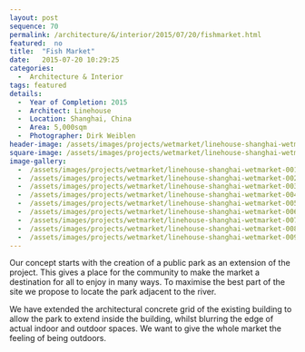 ```yaml
---
layout: post
sequence: 70
permalink: /architecture/&/interior/2015/07/20/fishmarket.html
featured:  no
title:  "Fish Market"
date:   2015-07-20 10:29:25
categories:
  -  Architecture & Interior
tags: featured
details:
  -  Year of Completion: 2015
  -  Architect: Linehouse
  -  Location: Shanghai, China	
  -  Area: 5,000sqm
  -  Photographer: Dirk Weiblen
header-image: /assets/images/projects/wetmarket/linehouse-shanghai-wetmarket-009.jpg
square-image: /assets/images/projects/wetmarket/linehouse-shanghai-wetmarket-square.jpg
image-gallery:
  -  /assets/images/projects/wetmarket/linehouse-shanghai-wetmarket-001.jpg
  -  /assets/images/projects/wetmarket/linehouse-shanghai-wetmarket-002.jpg
  -  /assets/images/projects/wetmarket/linehouse-shanghai-wetmarket-003.jpg
  -  /assets/images/projects/wetmarket/linehouse-shanghai-wetmarket-004.jpg
  -  /assets/images/projects/wetmarket/linehouse-shanghai-wetmarket-005.jpg
  -  /assets/images/projects/wetmarket/linehouse-shanghai-wetmarket-006.jpg
  -  /assets/images/projects/wetmarket/linehouse-shanghai-wetmarket-007.jpg
  -  /assets/images/projects/wetmarket/linehouse-shanghai-wetmarket-008.jpg
  -  /assets/images/projects/wetmarket/linehouse-shanghai-wetmarket-009.jpg	
---
```

Our concept starts with the creation of a public park as an extension of the project. This gives a place for the community to make the market a destination for all to enjoy in many ways. To maximise the best part of the site we propose to locate the park adjacent to the river.

We have extended the architectural concrete grid of the existing building to allow the park to extend inside the building, whilst blurring the edge of actual indoor and outdoor spaces. We want to give the whole market the feeling of being outdoors.